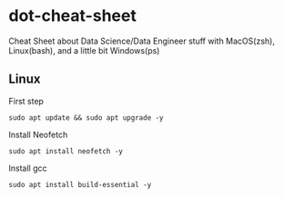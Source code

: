 # dot-cheat-sheet
Cheat Sheet about Data Science/Data Engineer stuff with MacOS(zsh), Linux(bash), and a little bit Windows(ps)

## Linux
First step
```
sudo apt update && sudo apt upgrade -y
```
Install Neofetch
```
sudo apt install neofetch -y
```
Install gcc
```
sudo apt install build-essential -y
```
